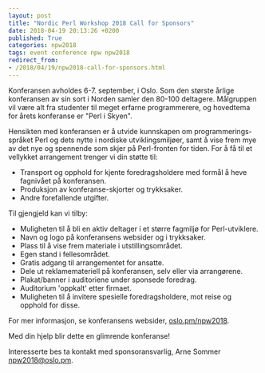 ```yaml
---
layout: post
title: "Nordic Perl Workshop 2018 Call for Sponsors"
date: 2018-04-19 20:13:26 +0200
published: True
categories: npw2018
tags: event conference npw npw2018
redirect_from:
- /2018/04/19/npw2018-call-for-sponsors.html
---
```


Konferansen avholdes 6-7. september, i Oslo.  Som den største årlige
konferansen av sin sort i Norden samler den 80-100 deltagere. Målgruppen vil
være alt fra studenter til meget erfarne programmerere, og hovedtema for årets
konferanse er "Perl i Skyen".

Hensikten med konferansen er å utvide kunnskapen om programmerings-
språket Perl og dets nytte i nordiske utviklingsmiljøer, samt å vise
frem mye av det nye og spennende som skjer på Perl-fronten for tiden.
For å få til et vellykket arrangement trenger vi din støtte til:

* Transport og opphold for kjente foredragsholdere med formål å
  heve fagnivået på konferansen.
* Produksjon av konferanse-skjorter og trykksaker.
* Andre forefallende utgifter.

Til gjengjeld kan vi tilby:

* Muligheten til å bli en aktiv deltager i et større fagmiljø for
  Perl-utviklere.
* Navn og logo på konferansens websider og i trykksaker.
* Plass til å vise frem materiale i utstillingsområdet.
* Egen stand i fellesområdet.
* Gratis adgang til arrangementet for ansatte.
* Dele ut reklamemateriell på konferansen, selv eller via
  arrangørene.
* Plakat/banner i auditoriene under sponsede foredrag.
* Auditorium 'oppkalt' etter firmaet.
* Muligheten til å invitere spesielle foredragsholdere, mot reise
  og opphold for disse.

For mer informasjon, se konferansens websider,
[oslo.pm/npw2018](//oslo.pm/npw2018).

Med din hjelp blir dette en glimrende konferanse!

Interesserte bes ta kontakt med sponsoransvarlig, Arne Sommer <npw2018@oslo.pm>.

